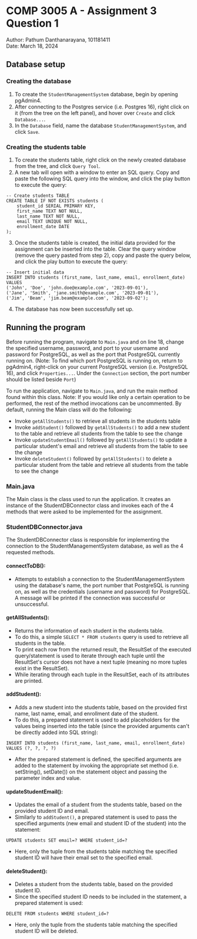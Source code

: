 # COMP 3005 A - Assignment 3 Question 1
Author: Pathum Danthanarayana, 101181411<br>
Date: March 18, 2024

## Database setup
### Creating the database
1. To create the ```StudentManagementSystem``` database, begin by opening pgAdmin4.
2. After connecting to the Postgres service (i.e. Postgres 16), right click on it (from the tree on the left panel), and hover over ```Create``` and click ```Database...```.
3. In the ```Database``` field, name the database ```StudentManagementSystem```, and click ```Save```.

### Creating the students table
1. To create the students table, right click on the newly created database from the tree, and click ```Query Tool```.
2. A new tab will open with a window to enter an SQL query. Copy and paste the following SQL query into the window, and click the play button to execute the query:

```
-- Create students TABLE
CREATE TABLE IF NOT EXISTS students (
	student_id SERIAL PRIMARY KEY,
	first_name TEXT NOT NULL,
	last_name TEXT NOT NULL,
	email TEXT UNIQUE NOT NULL,
	enrollment_date DATE
);
```

3. Once the students table is created, the initial data provided for the assignment can be inserted into the table. Clear the query window (remove the query pasted from step 2), copy and paste the query below, and click the play button to execute the query:

```
-- Insert initial data
INSERT INTO students (first_name, last_name, email, enrollment_date) VALUES
('John', 'Doe', 'john.doe@example.com', '2023-09-01'),
('Jane', 'Smith', 'jane.smith@example.com', '2023-09-01'),
('Jim', 'Beam', 'jim.beam@example.com', '2023-09-02');
```

4. The database has now been successfully set up.

## Running the program
Before running the program, navigate to ```Main.java``` and on line 18,
change the specified username, password, and port to your username and password for PostgreSQL,
as well as the port that PostgreSQL currently running on.
(Note: To find which port PostgreSQL is running on, return to pgAdmin4, right-click on your current PostgreSQL version (i.e. PostgreSQL 16),
and click ```Properties...```. Under the ```Connection``` section, the port number should be listed beside ```Port```)

To run the application, navigate to ```Main.java```, and run the main method found within 
this class.
Note: If you would like only a certain operation to be performed, the rest of the method invocations
can be uncommented. By default, running the Main class will do the following:
- Invoke ```getAllStudents()``` to retrieve all students in the students table
- Invoke ```addStudent()``` followed by ```getAllStudents()``` to add a new student to the table and retrieve all students from the table to see the change
- Invoke ```updateStudentEmail()``` followed by ```getAllStudents()``` to update a particular student's email and retrieve all students from the table to see the change
- Invoke ```deleteStudent()``` followed by ```getAllStudents()``` to delete a particular student from the table and retrieve all students from the table to see the change

### Main.java
The Main class is the class used to run the application. It creates an instance of the StudentDBConnector class
and invokes each of the 4 methods that were asked to be implemented for the assignment.

### StudentDBConnector.java
The StudentDBConnector class is responsible for implementing the connection to the StudentManagementSystem database, 
as well as the 4 requested methods.

#### connectToDB():
- Attempts to establish a connection to the StudentManagementSystem using the database's name, the port number that PostgreSQL is
running on, as well as the credentials (username and password) for PostgreSQL.
A message will be printed if the connection was successful or unsuccessful.

#### getAllStudents():
- Returns the information of each student in the students table.
- To do this, a simple ```SELECT * FROM students``` query is used to retrieve all students in the table.
- To print each row from the returned result, the ResultSet of the executed query/statement is used to iterate 
through each tuple until the ResultSet's cursor does not have a next tuple (meaning no more tuples exist in the ResultSet).
- While iterating through each tuple in the ResultSet, each of its attributes are printed.

#### addStudent():
- Adds a new student into the students table, based on the provided first name, last name, email, and enrollment date of the student.
- To do this, a prepared statement is used to add placeholders for the values being inserted into the table (since the provided arguments can't be directly added into SQL string):
```
INSERT INTO students (first_name, last_name, email, enrollment_date) VALUES (?, ?, ?, ?)
```
- After the prepared statement is defined, the specified arguments are added to the statement by invoking the appropriate
set method (i.e. setString(), setDate()) on the statement object and passing the parameter index and value.

#### updateStudentEmail():
- Updates the email of a student from the students table, based on the provided student ID and email.
- Similarly to ```addStudent()```, a prepared statement is used to pass the specified arguments (new email and student ID of the student) into the statement:
```
UPDATE students SET email=? WHERE student_id=?
```
- Here, only the tuple from the students table matching the specified student ID will have their email set to the specified email.

#### deleteStudent():
- Deletes a student from the students table, based on the provided student ID.
- Since the specified student ID needs to be included in the statement, a prepared statement is used:
```
DELETE FROM students WHERE student_id=?
```
- Here, only the tuple from the students table matching the specified student ID will be deleted.
